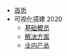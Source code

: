 <!-- docs/_sidebar.md -->

- [首页]()
- 可视化搭建 2020
  - [基础概览](LowCode/VisualConstruction2020_basic)
  - [解决方案](LowCode/VisualConstruction2020_features)
  - [业内产品](LowCode/VisualConstruction2020_production)
  <!-- - [Liangck-简历](Profiles/Profile_202012.md) -->
